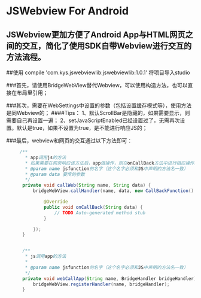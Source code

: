 JSWebview For Android
====

JSWebview更加方便了Android App与HTML网页之间的交互，简化了使用SDK自带Webview进行交互的方法流程。
-----

##使用  compile 'com.kys.jswebviewlib:jswebviewlib:1.0.1'  将项目导入studio
  
###首先，请使用BridgeWebView替代Webview，可以使用构造方法，也可以直接在布局里引用；
	
###其次，需要在WebSettings中设置的参数（包括设置缓存模式等），使用方法是同Webview的；
####Tips：
	1、默认ScrollBar是隐藏的，如果需要显示，则需要自己再设置一遍；
	2、setJavaScriptEnabled已经设置过了，无需再次设置。默认是true，如果不设置为true，是不能进行响应JS的；

###最后，webview和网页的交互通过以下方法即可：

```Java
     /**
       * app调用js的方法
       * 如果需要在网页响应该方法后，app做操作，则在onCallBack方法中进行相应操作即可
       * @param name jsfunction的名字（这个名字必须和JS中声明的方法名一致）
       * @param data 要传的参数
       */
      private void callWeb(String name, String data) {
          bridgeWebView.callHandler(name, data, new CallBackFunction() {

              @Override
              public void onCallBack(String data) {
                  // TODO Auto-generated method stub
              }

          });
      }


      /**
       * js调用app的方法
       *
       * @param name jsfunction的名字（这个名字必须和JS中声明的方法名一致）
       */
      private void webCallApp(String name, BridgeHandler bridgeHandler) {
          bridgeWebView.registerHandler(name, bridgeHandler);
      }